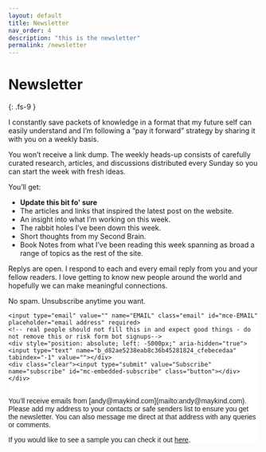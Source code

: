 ```yaml
---
layout: default
title: Newsletter
nav_order: 4
description: "this is the newsletter"
permalink: /newsletter
---
```


# Newsletter
{: .fs-9 }

I constantly save packets of knowledge in a format that my future self can easily understand and I’m following a “pay it forward” strategy by sharing it with you on a weekly basis.

You won’t receive a link dump. The weekly heads-up consists of carefully curated research, articles, and discussions distributed every Sunday so you can start the week with fresh ideas.

You’ll get:

- **Update this bit fo' sure**
- The articles and links that inspired the latest post on the website.
- An insight into what I’m working on this week.
- The rabbit holes I’ve been down this week.
- Short thoughts from my Second Brain.
- Book Notes from what I’ve been reading this week spanning as broad a range of topics as the rest of the site.


Replys are open. I respond to each and every email reply from you and your fellow readers. I love getting to know new people around the world and hopefully we can make meaningful connections.

No spam. Unsubscribe anytime you want.

<!-- Begin Mailchimp Signup Form -->
<link href="//cdn-images.mailchimp.com/embedcode/horizontal-slim-10_7.css" rel="stylesheet" type="text/css">
<style type="text/css">
	#mc_embed_signup{background:#fff; clear:left; font:14px Helvetica,Arial,sans-serif; width:100%;}
	/* Add your own Mailchimp form style overrides in your site stylesheet or in this style block.
	   We recommend moving this block and the preceding CSS link to the HEAD of your HTML file. */
</style>
<div id="mc_embed_signup">
<form action="https://maykind.us8.list-manage.com/subscribe/post?u=d82ae5238eab8c36b45281824&amp;id=cfebecedaa" method="post" id="mc-embedded-subscribe-form" name="mc-embedded-subscribe-form" class="validate" target="_blank" novalidate>
    <div id="mc_embed_signup_scroll">

	<input type="email" value="" name="EMAIL" class="email" id="mce-EMAIL" placeholder="email address" required>
    <!-- real people should not fill this in and expect good things - do not remove this or risk form bot signups-->
    <div style="position: absolute; left: -5000px;" aria-hidden="true"><input type="text" name="b_d82ae5238eab8c36b45281824_cfebecedaa" tabindex="-1" value=""></div>
    <div class="clear"><input type="submit" value="Subscribe" name="subscribe" id="mc-embedded-subscribe" class="button"></div>
    </div>
</form>
</div>

<!--End mc_embed_signup-->
<br/>
You’ll receive emails from [andy@maykind.com](mailto:andy@maykind.com). Please add my address to your contacts or safe senders list to ensure you get the newsletter. You can also message me direct at that address with any queries or comments.

If you would like to see a sample you can check it out [here](https://us8.campaign-archive.com/?e=&u=d82ae5238eab8c36b45281824&id=409c01e810).

